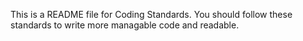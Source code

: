 This is a README file for Coding Standards.
You should follow these standards to write more managable code and readable.

